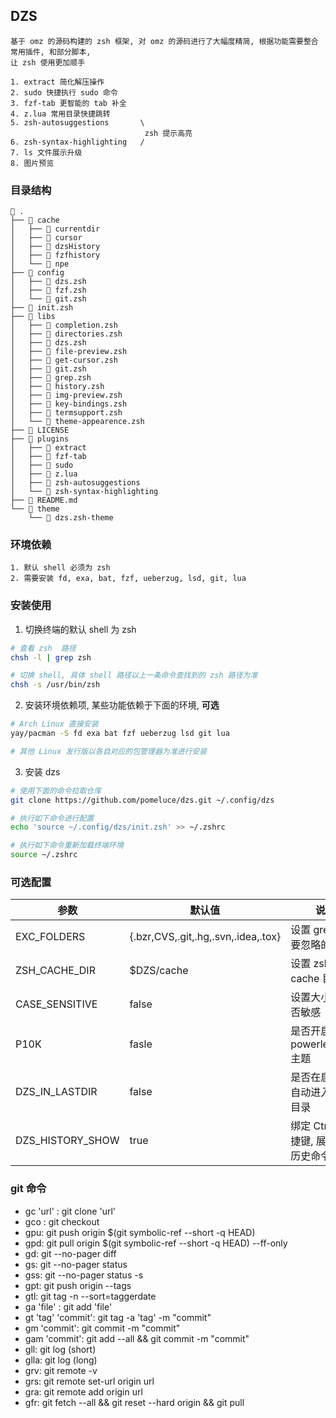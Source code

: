 ## DZS

```
基于 omz 的源码构建的 zsh 框架, 对 omz 的源码进行了大幅度精简, 根据功能需要整合常用插件, 和部分脚本,
让 zsh 使用更加顺手

1. extract 简化解压操作
2. sudo 快捷执行 sudo 命令
3. fzf-tab 更智能的 tab 补全
4. z.lua 常用目录快捷跳转
5. zsh-autosuggestions       \
                              zsh 提示高亮
6. zsh-syntax-highlighting   /
7. ls 文件展示升级
8. 图片预览
```

### 目录结构

```
 .
├──  cache
│   ├──  currentdir
│   ├──  cursor
│   ├──  dzsHistory
│   ├──  fzfhistory
│   └──  npe
├──  config
│   ├──  dzs.zsh
│   ├──  fzf.zsh
│   └──  git.zsh
├──  init.zsh
├──  libs
│   ├──  completion.zsh
│   ├──  directories.zsh
│   ├──  dzs.zsh
│   ├──  file-preview.zsh
│   ├──  get-cursor.zsh
│   ├──  git.zsh
│   ├──  grep.zsh
│   ├──  history.zsh
│   ├──  img-preview.zsh
│   ├──  key-bindings.zsh
│   ├──  termsupport.zsh
│   └──  theme-appearence.zsh
├──  LICENSE
├──  plugins
│   ├──  extract
│   ├──  fzf-tab
│   ├──  sudo
│   ├──  z.lua
│   ├──  zsh-autosuggestions
│   └──  zsh-syntax-highlighting
├──  README.md
└──  theme
    └──  dzs.zsh-theme
```

### 环境依赖

```
1. 默认 shell 必须为 zsh
2. 需要安装 fd, exa, bat, fzf, ueberzug, lsd, git, lua
```

### 安装使用

1. 切换终端的默认 shell 为 zsh
```zsh
# 查看 zsh  路径
chsh -l | grep zsh

# 切换 shell, 具体 shell 路径以上一条命令查找到的 zsh 路径为准
chsh -s /usr/bin/zsh
```

2. 安装环境依赖项, 某些功能依赖于下面的环境, **可选**
```zsh
# Arch Linux 直接安装
yay/pacman -S fd exa bat fzf ueberzug lsd git lua

# 其他 Linux 发行版以各自对应的包管理器为准进行安装
```

3. 安装 dzs
```zsh
# 使用下面的命令拉取仓库
git clone https://github.com/pomeluce/dzs.git ~/.config/dzs

# 执行如下命令进行配置
echo 'source ~/.config/dzs/init.zsh' >> ~/.zshrc

# 执行如下命令重新加载终端环境
source ~/.zshrc
```

### 可选配置

| 参数             | 默认值                              | 说明                                   |
| ---------------- | ----------------------------------- | -------------------------------------- |
| EXC_FOLDERS      | {.bzr,CVS,.git,.hg,.svn,.idea,.tox} | 设置 grep 命令要忽略的目录             |
| ZSH_CACHE_DIR    | $DZS/cache                          | 设置 zsh 的 cache 目录                 |
| CASE_SENSITIVE   | false                               | 设置大小写是否敏感                     |
| P10K             | fasle                               | 是否开启 powerlevel10k 主题            |
| DZS_IN_LASTDIR   | false                               | 是否在启动时自动进入上次目录           |
| DZS_HISTORY_SHOW | true                                | 绑定 Ctrl + r 快捷键, 展示搜索历史命令 |

### git 命令

<!-- ``` -->

- gc 'url' : git clone 'url'
- gco : git checkout
- gpu: git push origin $(git symbolic-ref --short -q HEAD)
- gpd: git pull origin $(git symbolic-ref --short -q HEAD) --ff-only
- gd: git --no-pager diff
- gs: git --no-pager status
- gss: git --no-pager status -s
- gpt: git push origin --tags
- gtl: git tag -n --sort=taggerdate
- ga 'file' : git add 'file'
- gt 'tag' 'commit': git tag -a 'tag' -m "commit"
- gm 'commit': git commit -m "commit"
- gam 'commit': git add --all && git commit -m "commit"
- gll: git log (short)
- glla: git log (long)
- grv: git remote -v
- grs: git remote set-url origin url
- gra: git remote add origin url
- gfr: git fetch --all && git reset --hard origin && git pull
<!-- ``` -->
